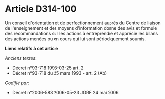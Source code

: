 # Article D314-100

Un conseil d'orientation et de perfectionnement auprès du Centre de liaison de l'enseignement et des moyens d'information
donne des avis et formule des recommandations sur les actions à entreprendre et apprécie les bilans des actions menées ou en
cours qui lui sont périodiquement soumis.

**Liens relatifs à cet article**

_Anciens textes_:

  - Décret n°93-718 1993-03-25 art. 2
  - Décret n°93-718 du 25 mars 1993 - art. 2 (Ab)

_Codifié par_:

  - Décret n°2006-583 2006-05-23 JORF 24 mai 2006
